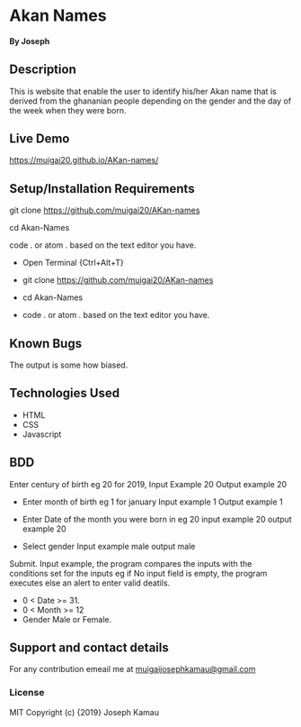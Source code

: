 # Akan Names

#### By Joseph

## Description
This is website that enable the user to identify his/her Akan name that is derived from the ghananian people depending on the gender and the day of the week when they were born.

## Live Demo
 https://muigai20.github.io/AKan-names/


## Setup/Installation Requirements

git clone https://github.com/muigai20/AKan-names

cd Akan-Names

code . or atom . based on the text editor you have.
* Open Terminal {Ctrl+Alt+T}

* git clone https://github.com/muigai20/AKan-names

* cd Akan-Names

* code . or atom . based on the text editor you have.


## Known Bugs
The output is some how biased.

## Technologies Used
* HTML
* CSS
* Javascript

## BDD

Enter century of birth eg 20 for 2019, Input Example 20 Output example 20

* Enter month of birth eg 1 for january Input example 1 Output example 1

* Enter Date of the month you were born in eg 20 input example 20 output example 20

 * Select gender Input example male output male

Submit. Input example, the program compares the inputs with the conditions set for the inputs eg if No input field is empty, the program executes else an alert to enter valid deatils.

* 0 < Date >= 31.
* 0 < Month >= 12
* Gender Male or Female.
## Support and contact details
For any contribution emeail me at muigaijosephkamau@gmail.com
### License
MIT
Copyright (c) {2019} Joseph Kamau
